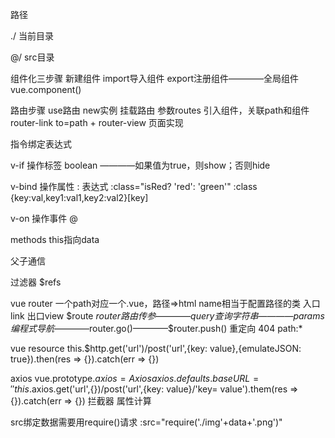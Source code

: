 路径 

./ 当前目录

@/ src目录

组件化三步骤 新建组件 import导入组件 export注册组件————全局组件  vue.component()

路由步骤 use路由 new实例 挂载路由 参数routes 引入组件，关联path和组件  router-link to=path + router-view 页面实现

指令绑定表达式

v-if 操作标签 boolean ————如果值为true，则show；否则hide

v-bind 操作属性 : 表达式
:class="isRed? 'red': 'green'"
:class {key:val,key1:val1,key2:val2}[key]

v-on 操作事件 @

methods this指向data

父子通信

过滤器 $refs

vue router 一个path对应一个.vue，路径=>html name相当于配置路径的类 入口link 出口view  $route $router
路由传参————query查询字符串————params
编程式导航————$router.go()————$router.push()
重定向
404 path:*

vue resource this.$http.get('url')/post('url',{key: value},{emulateJSON: true}).then(res => {}).catch(err => {})

axios vue.prototype.$axios = Axios
axios.defaults.baseURL = ''
this.$axios.get('url',{})/post('url',{key: value}/'key= value').them(res => {}).catch(err => {})
拦截器 属性计算

src绑定数据需要用require()请求 :src="require('./img'+data+'.png')"
